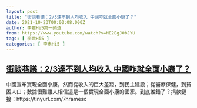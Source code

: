 ```yaml
---
layout: post
title: "街談巷議：2/3達不到人均收入 中國咋就全面小康了？"
date: 2021-10-23T00:00:08.000Z
author: 李肅Hi5第一頻道
from: https://www.youtube.com/watch?v=NE2EgJ0bJYU
tags: [ 李肃Hi5 ]
categories: [ 李肃Hi5 ]
---
```

<!--1634947208000-->
[街談巷議：2/3達不到人均收入 中國咋就全面小康了？](https://www.youtube.com/watch?v=NE2EgJ0bJYU)
------

<div>
中國宣布實現全面小康，然而從收入的巨大差距，到民主建設；從醫療保健，到貧困人口；數據很難讓人相信這是一個實現全面小康的國家。到底誰錯了？捐款鏈接：https://tinyurl.com/7nramesc
</div>
